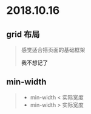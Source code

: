 # 2018.10.16

## grid 布局

> 感觉适合搭页面的基础框架
>
> <a href="http://www.css88.com/archives/8510" style="text-decoration:none;">我不想记了</a>

## min-width

> - min-width < 实际宽度
> - min-width > 实际宽度